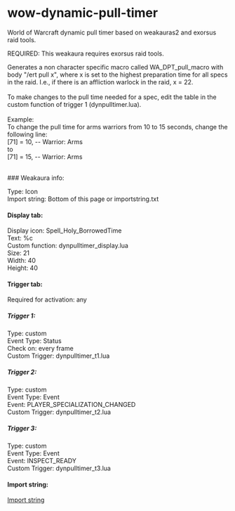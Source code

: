 # wow-dynamic-pull-timer
World of Warcraft dynamic pull timer based on weakauras2 and exorsus raid tools.

REQUIRED: This weakaura requires exorsus raid tools.

Generates a non character specific macro called WA_DPT_pull_macro with body "/ert pull x", where x is set to the highest preparation time for all specs in the raid. I.e., if there is an affliction warlock in the raid, x = 22. <br>
<br>
To make changes to the pull time needed for a spec, edit the table in the custom function of trigger 1 (dynpulltimer.lua). <br>
<br>Example: <br>
To change the pull time for arms warriors from 10 to 15 seconds, change the following line: <br>
            [71] = 10,    -- Warrior: Arms <br>
to <br>
            [71] = 15,    -- Warrior: Arms <br>


<br>
### Weakaura info:

Type: Icon<br>
Import string: Bottom of this page or importstring.txt

#### Display tab:
Display icon: Spell_Holy_BorrowedTime<br>
Text: %c<br>
Custom function: dynpulltimer_display.lua<br>
Size: 21<br>
Width: 40<br>
Height: 40<br>
#### Trigger tab:
Required for activation: any
##### Trigger 1:
Type: custom<br>
Event Type: Status<br>
Check on: every frame<br>
Custom Trigger: dynpulltimer_t1.lua
##### Trigger 2:
Type: custom<br>
Event Type: Event<br>
Event: PLAYER_SPECIALIZATION_CHANGED<br>
Custom Trigger: dynpulltimer_t2.lua
##### Trigger 3:
Type: custom<br>
Event Type: Event<br>
Event: INSPECT_READY<br>
Custom Trigger: dynpulltimer_t3.lua

#### Import string:
<a href="https://github.com/karlarvidsson/wow-dynamic-pull-timer/blob/master/importstring.txt">Import string</a>
